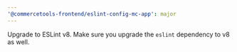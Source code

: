 ```yaml
---
'@commercetools-frontend/eslint-config-mc-app': major
---
```


Upgrade to ESLint v8. Make sure you upgrade the `eslint` dependency to v8 as well.

